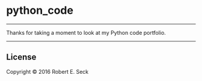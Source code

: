 python_code
===========
---

Thanks for taking a moment to look at my Python code portfolio.

---

License
-------

Copyright © 2016 Robert E. Seck
